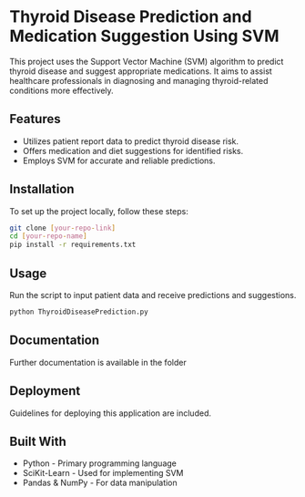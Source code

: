
# Thyroid Disease Prediction and Medication Suggestion Using SVM

This project uses the Support Vector Machine (SVM) algorithm to predict thyroid disease and suggest appropriate medications. It aims to assist healthcare professionals in diagnosing and managing thyroid-related conditions more effectively.

## Features

- Utilizes patient report data to predict thyroid disease risk.
- Offers medication and diet suggestions for identified risks.
- Employs SVM for accurate and reliable predictions.

## Installation

To set up the project locally, follow these steps:

```bash
git clone [your-repo-link]
cd [your-repo-name]
pip install -r requirements.txt
```

## Usage

Run the script to input patient data and receive predictions and suggestions.

```python
python ThyroidDiseasePrediction.py
```

## Documentation

Further documentation is available in the folder


## Deployment

Guidelines for deploying this application are included.

## Built With

- Python - Primary programming language
- SciKit-Learn - Used for implementing SVM
- Pandas & NumPy - For data manipulation

